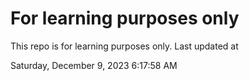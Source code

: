 # For learning purposes only
This repo is for learning purposes only.
Last updated at

Saturday, December 9, 2023 6:17:58 AM

